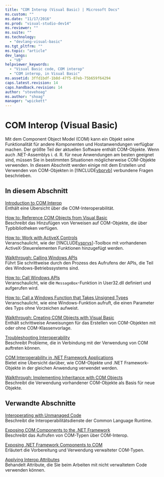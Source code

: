 ```yaml
---
title: "COM Interop (Visual Basic) | Microsoft Docs"
ms.custom: ""
ms.date: "11/17/2016"
ms.prod: "visual-studio-dev14"
ms.reviewer: ""
ms.suite: ""
ms.technology: 
  - "devlang-visual-basic"
ms.tgt_pltfrm: ""
ms.topic: "article"
dev_langs: 
  - "VB"
helpviewer_keywords: 
  - "Visual Basic code, COM interop"
  - "COM interop, in Visual Basic"
ms.assetid: 3ffd1bdf-1b8d-47f5-87eb-75b659f64294
caps.latest.revision: 14
caps.handback.revision: 14
author: "stevehoag"
ms.author: "shoag"
manager: "wpickett"
---
```

# COM Interop (Visual Basic)
Mit dem Component Object Model \(COM\) kann ein Objekt seine Funktionalität für andere Komponenten und Hostanwendungen verfügbar machen.  Der größte Teil der aktuellen Software enthält COM\-Objekte.  Wenn auch .NET\-Assemblys i. d. R. für neue Anwendungen am besten geeignet sind, müssen Sie in bestimmten Situationen möglicherweise COM\-Objekte verwenden.  In diesem Abschnitt werden einige mit dem Erstellen und Verwenden von COM\-Objekten in [!INCLUDE[vbprvb](../../../csharp/programming-guide/concepts/linq/includes/vbprvb_md.md)] verbundene Fragen beschrieben.  
  
## In diesem Abschnitt  
 [Introduction to COM Interop](../../../visual-basic/programming-guide/com-interop/introduction-to-com-interop.md)  
 Enthält eine Übersicht über die COM\-Interoperabilität.  
  
 [How to: Reference COM Objects from Visual Basic](../../../visual-basic/programming-guide/com-interop/how-to-reference-com-objects.md)  
 Beschreibt das Hinzufügen von Verweisen auf COM\-Objekte, die über Typbibliotheken verfügen.  
  
 [How to: Work with ActiveX Controls](../../../visual-basic/programming-guide/com-interop/how-to-work-with-activex-controls.md)  
 Veranschaulicht, wie der [!INCLUDE[vsprvs](../../../csharp/includes/vsprvs_md.md)]\-Toolbox mit vorhandenen ActiveX\-Steuerelementen Funktionen hinzugefügt werden.  
  
 [Walkthrough: Calling Windows APIs](../../../visual-basic/programming-guide/com-interop/walkthrough-calling-windows-apis.md)  
 Führt Sie schrittweise durch den Prozess des Aufrufens der APIs, die Teil des Windows\-Betriebssystems sind.  
  
 [How to: Call Windows APIs](../../../visual-basic/programming-guide/com-interop/how-to-call-windows-apis.md)  
 Veranschaulicht, wie die `MessageBox`\-Funktion in User32.dll definiert und aufgerufen wird.  
  
 [How to: Call a Windows Function that Takes Unsigned Types](../../../visual-basic/programming-guide/com-interop/how-to-call-a-windows-function-that-takes-unsigned-types.md)  
 Veranschaulicht, wie eine Windows\-Funktion aufruft, die einen Parameter des Typs ohne Vorzeichen aufweist.  
  
 [Walkthrough: Creating COM Objects with Visual Basic](../../../visual-basic/programming-guide/com-interop/walkthrough-creating-com-objects.md)  
 Enthält schrittweise Anweisungen für das Erstellen von COM\-Objekten mit oder ohne COM\-Klassenvorlage.  
  
 [Troubleshooting Interoperability](../../../visual-basic/programming-guide/com-interop/troubleshooting-interoperability.md)  
 Beschreibt Probleme, die in Verbindung mit der Verwendung von COM auftreten können.  
  
 [COM Interoperability in .NET Framework Applications](../../../visual-basic/programming-guide/com-interop/com-interoperability-in-net-framework-applications.md)  
 Bietet eine Übersicht darüber, wie COM\-Objekte und .NET Framework\-Objekte in der gleichen Anwendung verwendet werden.  
  
 [Walkthrough: Implementing Inheritance with COM Objects](../../../visual-basic/programming-guide/com-interop/walkthrough-implementing-inheritance-with-com-objects.md)  
 Beschreibt die Verwendung vorhandener COM\-Objekte als Basis für neue Objekte.  
  
## Verwandte Abschnitte  
 [Interoperating with Unmanaged Code](../Topic/Interoperating%20with%20Unmanaged%20Code.md)  
 Beschreibt die Interoperabilitätsdienste der Common Language Runtime.  
  
 [Exposing COM Components to the .NET Framework](../Topic/Exposing%20COM%20Components%20to%20the%20.NET%20Framework.md)  
 Beschreibt das Aufrufen von COM\-Typen über COM\-Interop.  
  
 [Exposing .NET Framework Components to COM](../Topic/Exposing%20.NET%20Framework%20Components%20to%20COM.md)  
 Erläutert die Vorbereitung und Verwendung verwalteter COM\-Typen.  
  
 [Applying Interop Attributes](../Topic/Applying%20Interop%20Attributes.md)  
 Behandelt Attribute, die Sie beim Arbeiten mit nicht verwaltetem Code verwenden können.